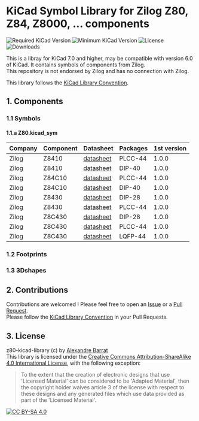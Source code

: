 # KiCad Symbol Library for Zilog Z80, Z84, Z8000, ... components

![Required KiCad Version](https://img.shields.io/badge/KiCad-%3E%3D7.0-success)
![Minimum KiCad Version](https://img.shields.io/badge/KiCad-=6.0-orange)
![License](https://img.shields.io/github/license/Oldschool-Computers-KiCad-repository/z80-kicad-library)
![Downloads](https://img.shields.io/github/downloads/Oldschool-Computers-KiCad-repository/z80-kicad-library/total)

This is a libray for KiCad 7.0 and higher, may be compatible with version 6.0 of KiCad.
It contains symbols of components from Zilog.  
This repository is not endorsed by Zilog and has no connection with Zilog.

This library follows the [KiCad Library Convention](https://klc.kicad.org/).


## 1. Components
### 1.1 Symbols
#### 1.1.a Z80.kicad_sym
|Company|Component|Datasheet|Packages| 1st version |
|:------|:--------|:--------|:-------|:------------|
| Zilog | Z8410   | [datasheet](https://datasheets.alba0404.fr/data/Z80/Z84C10-Zilog.pdf) | PLCC-44 | 1.0.0 |
| Zilog | Z8410   | [datasheet](https://datasheets.alba0404.fr/data/Z80/Z84C10-Zilog.pdf) | DIP-40  | 1.0.0 |
| Zilog | Z84C10  | [datasheet](https://datasheets.alba0404.fr/data/Z80/Z84C10-Zilog.pdf) | PLCC-44 | 1.0.0 |
| Zilog | Z84C10  | [datasheet](https://datasheets.alba0404.fr/data/Z80/Z84C10-Zilog.pdf) | DIP-40  | 1.0.0 |
| Zilog | Z8430   | [datasheet](https://datasheets.alba0404.fr/data/Z80/Z84C30-Zilog.pdf) | DIP-28  | 1.0.0 |
| Zilog | Z8430   | [datasheet](https://datasheets.alba0404.fr/data/Z80/Z84C30-Zilog.pdf) | PLCC-44 | 1.0.0 |
| Zilog | Z8C430  | [datasheet](https://datasheets.alba0404.fr/data/Z80/Z84C30-Zilog.pdf) | DIP-28  | 1.0.0 |
| Zilog | Z8C430  | [datasheet](https://datasheets.alba0404.fr/data/Z80/Z84C30-Zilog.pdf) | PLCC-44 | 1.0.0 |
| Zilog | Z8C430  | [datasheet](https://datasheets.alba0404.fr/data/Z80/Z84C30-Zilog.pdf) | LQFP-44 | 1.0.0 |


### 1.2 Footprints


### 1.3 3Dshapes


## 2. Contributions
Contributions are welcomed ! Please feel free to open an [Issue](https://github.com/Oldschool-Computers-KiCad-repository/tektronix-kicad-library/issues) or a [Pull Request](https://github.com/Oldschool-Computers-KiCad-repository/tektronix-kicad-library/pulls).  
Please follow the [KiCad Library Convention](https://klc.kicad.org/) in your Pull Requests.


## 3. License
z80-kicad-library (c) by [Alexandre Barrat](https://github.com/Alba0404)  
This library is licensed under the [Creative Commons Attribution-ShareAlike 4.0 International License](https://creativecommons.org/licenses/by-sa/4.0/legalcode), with the following exception:
> To the extent that the creation of electronic designs that use 'Licensed Material' can be considered to be 'Adapted Material', then the copyright holder waives article 3 of the license with respect to these designs and any generated files which use data provided as part of the 'Licensed Material'.

[![CC BY-SA 4.0](https://mirrors.creativecommons.org/presskit/buttons/88x31/svg/by-sa.svg)](https://creativecommons.org/licenses/by-sa/4.0/legalcode)
